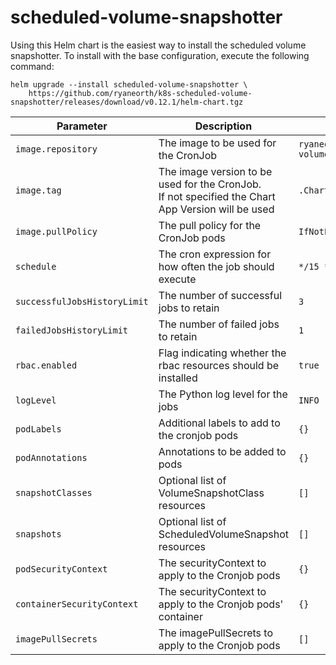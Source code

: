# scheduled-volume-snapshotter

Using this Helm chart is the easiest way to install the scheduled volume snapshotter. To install with the base configuration, execute the following command:

```
helm upgrade --install scheduled-volume-snapshotter \
	https://github.com/ryaneorth/k8s-scheduled-volume-snapshotter/releases/download/v0.12.1/helm-chart.tgz
```


| Parameter                     | Description                                                                                            | Default                                  |
| ----------------------------- | -------------------------------------------------------------------------------------------------------| ---------------------------------------- |
| `image.repository`            | The image to be used for the CronJob                                                                   | `ryaneorth/scheduled-volume-snapshotter` |
| `image.tag`                   | The image version to be used for the CronJob. <br> If not specified the Chart App Version will be used | `.Chart.AppVersion`                      |
| `image.pullPolicy`            | The pull policy for the CronJob pods                                                                   | `IfNotPresent`                           |
| `schedule`                    | The cron expression for how often the job should execute                                               | `*/15 * * * *`                           |
| `successfulJobsHistoryLimit`  | The number of successful jobs to retain                                                                | `3`                                      |
| `failedJobsHistoryLimit`      | The number of failed jobs to retain                                                                    | `1`                                      |
| `rbac.enabled`                | Flag indicating whether the rbac resources should be installed                                         | `true`                                   |
| `logLevel`                    | The Python log level for the jobs                                                                      | `INFO`                                   |
| `podLabels`                   | Additional labels to add to the cronjob pods                                                                         | `{}`                                    |
| `podAnnotations`              | Annotations to be added to pods                                                                         | `{}`                                    |
| `snapshotClasses`             | Optional list of VolumeSnapshotClass resources                                                         | `[]`                                     |
| `snapshots`                   | Optional list of ScheduledVolumeSnapshot resources                                                     | `[]`                                     |
| `podSecurityContext`          | The securityContext to apply to the Cronjob pods                                                      | `{}`                                     |
| `containerSecurityContext`    | The securityContext to apply to the Cronjob pods' container                                            | `{}`                                     |
| `imagePullSecrets`            | The imagePullSecrets to apply to the Cronjob pods                                                      | `[]`                                     |
